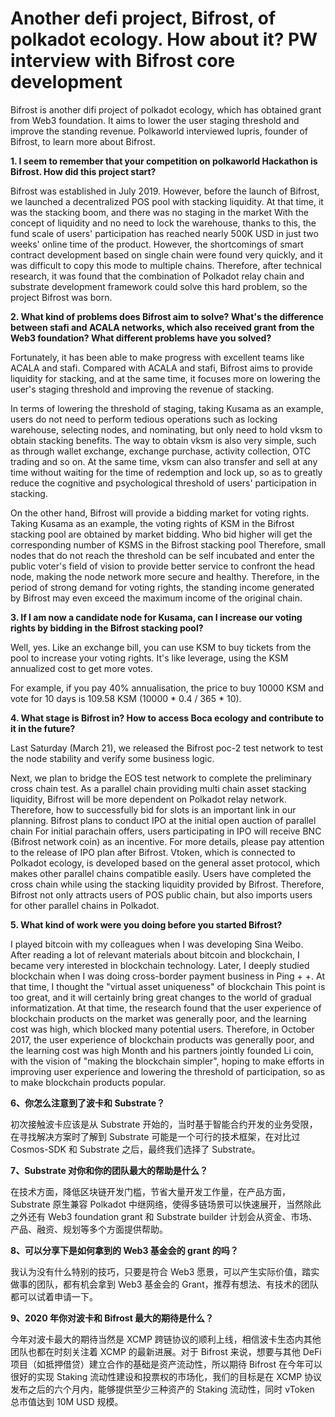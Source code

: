 # Another defi project, Bifrost, of polkadot ecology. How about it? PW interview with Bifrost core development

Bifrost is another difi project of polkadot ecology, which has obtained grant from Web3 foundation. It aims to lower the user staging threshold and improve the standing revenue. Polkaworld interviewed lupris, founder of Bifrost, to learn more about Bifrost.


**1. I seem to remember that your competition on polkaworld Hackathon is Bifrost. How did this project start?**

Bifrost was established in July 2019. However, before the launch of Bifrost, we launched a decentralized POS pool with stacking liquidity. At that time, it was the stacking boom, and there was no staging in the market With the concept of liquidity and no need to lock the warehouse, thanks to this, the fund scale of users' participation has reached nearly 500K USD in just two weeks' online time of the product. However, the shortcomings of smart contract development based on single chain were found very quickly, and it was difficult to copy this mode to multiple chains. Therefore, after technical research, it was found that the combination of Polkadot relay chain and substrate development framework could solve this hard problem, so the project Bifrost was born.

**2. What kind of problems does Bifrost aim to solve? What's the difference between stafi and ACALA networks, which also received grant from the Web3 foundation? What different problems have you solved?**

Fortunately, it has been able to make progress with excellent teams like ACALA and stafi. Compared with ACALA and stafi, Bifrost aims to provide liquidity for stacking, and at the same time, it focuses more on lowering the user's staging threshold and improving the revenue of stacking.

In terms of lowering the threshold of staging, taking Kusama as an example, users do not need to perform tedious operations such as locking warehouse, selecting nodes, and nominating, but only need to hold vksm to obtain stacking benefits. The way to obtain vksm is also very simple, such as through wallet exchange, exchange purchase, activity collection, OTC trading and so on. At the same time, vksm can also transfer and sell at any time without waiting for the time of redemption and lock up, so as to greatly reduce the cognitive and psychological threshold of users' participation in stacking.

On the other hand, Bifrost will provide a bidding market for voting rights. Taking Kusama as an example, the voting rights of KSM in the Bifrost stacking pool are obtained by market bidding. Who bid higher will get the corresponding number of KSMS in the Bifrost stacking pool Therefore, small nodes that do not reach the threshold can be self incubated and enter the public voter's field of vision to provide better service to confront the head node, making the node network more secure and healthy. Therefore, in the period of strong demand for voting rights, the standing income generated by Bifrost may even exceed the maximum income of the original chain.

**3. If I am now a candidate node for Kusama, can I increase our voting rights by bidding in the Bifrost stacking pool?**

Well, yes. Like an exchange bill, you can use KSM to buy tickets from the pool to increase your voting rights. It's like leverage, using the KSM annualized cost to get more votes.

For example, if you pay 40% annualisation, the price to buy 10000 KSM and vote for 10 days is 109.58 KSM (10000 * 0.4 / 365 * 10).

**4. What stage is Bifrost in? How to access Boca ecology and contribute to it in the future?**

Last Saturday (March 21), we released the Bifrost poc-2 test network to test the node stability and verify some business logic.

Next, we plan to bridge the EOS test network to complete the preliminary cross chain test. As a parallel chain providing multi chain asset stacking liquidity, Bifrost will be more dependent on Polkadot relay network. Therefore, how to successfully bid for slots is an important link in our planning. Bifrost plans to conduct IPO at the initial open auction of parallel chain For initial parachain offers, users participating in IPO will receive BNC (Bifrost network coin) as an incentive. For more details, please pay attention to the release of IPO plan after Bifrost. Vtoken, which is connected to Polkadot ecology, is developed based on the general asset protocol, which makes other parallel chains compatible easily. Users have completed the cross chain while using the stacking liquidity provided by Bifrost. Therefore, Bifrost not only attracts users of POS public chain, but also imports users for other parallel chains in Polkadot.

**5. What kind of work were you doing before you started Bifrost?**

I played bitcoin with my colleagues when I was developing Sina Weibo. After reading a lot of relevant materials about bitcoin and blockchain, I became very interested in blockchain technology. Later, I deeply studied blockchain when I was doing cross-border payment business in Ping + +. At that time, I thought the "virtual asset uniqueness" of blockchain This point is too great, and it will certainly bring great changes to the world of gradual informatization. At that time, the research found that the user experience of blockchain products on the market was generally poor, and the learning cost was high, which blocked many potential users. Therefore, in October 2017, the user experience of blockchain products was generally poor, and the learning cost was high Month and his partners jointly founded Li coin, with the vision of "making the blockchain simpler", hoping to make efforts in improving user experience and lowering the threshold of participation, so as to make blockchain products popular.

**6、你怎么注意到了波卡和 Substrate？**

初次接触波卡应该是从 Substrate 开始的，当时基于智能合约开发的业务受限，在寻找解决方案时了解到 Substrate 可能是一个可行的技术框架，在对比过 Cosmos-SDK 和 Substrate 之后，最终我们选择了 Substrate。

**7、Substrate 对你和你的团队最大的帮助是什么？**

在技术方面，降低区块链开发门槛，节省大量开发工作量，在产品方面，Substrate 原生兼容 Polkadot 中继网络，使得多链场景可以快速展开，当然除此之外还有 Web3 foundation grant 和 Substrate builder 计划会从资金、市场、产品、融资、规划等多个方面提供帮助。

**8、可以分享下是如何拿到的 Web3 基金会的 grant 的吗？**

我认为没有什么特别的技巧，只要是符合 Web3 愿景，可以产生实际价值，踏实做事的团队，都有机会拿到 Web3 基金会的 Grant，推荐有想法、有技术的团队都可以试着申请一下。

**9、2020 年你对波卡和 Bifrost 最大的期待是什么？**

今年对波卡最大的期待当然是 XCMP 跨链协议的顺利上线，相信波卡生态内其他团队也都在时刻关注着 XCMP 的最新进展。对于 Bifrost 来说，想要与其他 DeFi 项目（如抵押借贷）建立合作的基础是资产流动性，所以期待 Bifrost 在今年可以很好的实现 Staking 流动性建设和投票权的市场化，我们的目标是在 XCMP 协议发布之后的六个月内，能够提供至少三种资产的 Staking 流动性，同时 vToken 总市值达到 10M USD 规模。